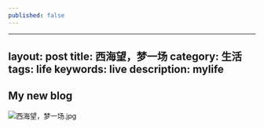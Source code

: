 ```yaml
---
published: false
---
```


---
layout: post
title: 西海望，梦一场
category: 生活
tags: life
keywords: live
description: mylife
---


## My new blog

![西海望，梦一场.jpg]({{site.baseurl}}/assets/photo/西海望，梦一场.jpg)
